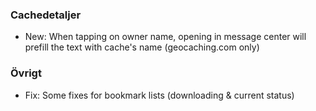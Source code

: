 ### Cachedetaljer
- New: When tapping on owner name, opening in message center will prefill the text with cache's name (geocaching.com only)

### Övrigt
- Fix: Some fixes for bookmark lists (downloading & current status)
